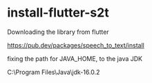 # install-flutter-s2t

Downloading the library from flutter

https://pub.dev/packages/speech_to_text/install


fixing the path for JAVA_HOME, to the java JDK

C:\Program Files\Java\jdk-16.0.2

